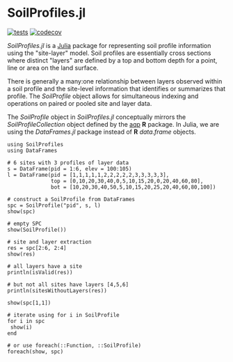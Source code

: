 # SoilProfiles.jl

[![tests](https://github.com/brownag/SoilProfiles.jl/actions/workflows/test.yml/badge.svg)](https://github.com/brownag/SoilProfiles.jl/actions/workflows/test.yml)
[![codecov](https://codecov.io/github/brownag/SoilProfiles.jl/branch/main/graphs/badge.svg)](https://codecov.io/github/brownag/SoilProfiles.jl)

_SoilProfiles.jl_ is a [Julia](http://julialang.org) package for representing soil profile information using the "site-layer" model. Soil profiles are essentially cross sections where distinct "layers" are defined by a top and bottom depth for a point, line or area on the land surface.

 There is generally a many:one relationship between layers observed within a soil profile and the site-level information that identifies or summarizes that profile. The _SoilProfile_ object allows for simultaneous indexing and operations on paired or pooled site and layer data.

The _SoilProfile_ object in _SoilProfiles.jl_ conceptually mirrors the _SoilProfileCollection_ object defined by the [aqp](http://github.com/ncss-tech/aqp) **R** package. In Julia, we are using the _DataFrames.jl_ package instead of **R** _data.frame_ objects.

```
using SoilProfiles
using DataFrames

# 6 sites with 3 profiles of layer data
s = DataFrame(pid = 1:6, elev = 100:105)
l = DataFrame(pid = [1,1,1,1,1,2,2,2,2,2,3,3,3,3,3],
              top = [0,10,20,30,40,0,5,10,15,20,0,20,40,60,80],
              bot = [10,20,30,40,50,5,10,15,20,25,20,40,60,80,100])

# construct a SoilProfile from DataFrames
spc = SoilProfile("pid", s, l)
show(spc)

# empty SPC
show(SoilProfile())

# site and layer extraction
res = spc[2:6, 2:4]
show(res)

# all layers have a site
println(isValid(res))

# but not all sites have layers [4,5,6]
println(sitesWithoutLayers(res))

show(spc[1,1])

# iterate using for i in SoilProfile
for i in spc
 show(i)
end

# or use foreach(::Function, ::SoilProfile)
foreach(show, spc)
```
